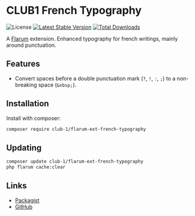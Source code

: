 # CLUB1 French Typography

![License](https://img.shields.io/badge/license-AGPL--3.0--or--later-blue.svg) [![Latest Stable Version](https://img.shields.io/packagist/v/club-1/flarum-ext-french-typography.svg)](https://packagist.org/packages/club-1/flarum-ext-french-typography) [![Total Downloads](https://img.shields.io/packagist/dt/club-1/flarum-ext-french-typography.svg)](https://packagist.org/packages/club-1/flarum-ext-french-typography)

A [Flarum](http://flarum.org) extension. Enhanced typography for french writings, mainly around punctuation.

## Features

- Convert spaces before a double punctuation mark (`?`, `!`, `:`, `;`) to a non-breaking space (`&nbsp;`).

## Installation

Install with composer:

```sh
composer require club-1/flarum-ext-french-typography
```

## Updating

```sh
composer update club-1/flarum-ext-french-typography
php flarum cache:clear
```

## Links

- [Packagist](https://packagist.org/packages/club-1/flarum-ext-french-typography)
- [GitHub](https://github.com/club-1/flarum-ext-french-typography)
<!-- - [Discuss](https://discuss.flarum.org/d/PUT_DISCUSS_SLUG_HERE) -->
